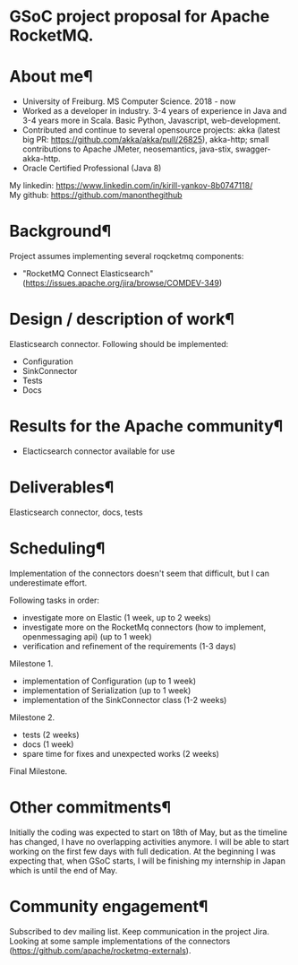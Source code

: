 # GSoC project proposal for Apache RocketMQ.
# About me¶
 - University of Freiburg. MS Computer Science. 2018 - now 
 - Worked as a developer in industry. 3-4 years of experience in Java and 3-4 years more in Scala. Basic Python, Javascript, web-development. 
 - Contributed and continue to several opensource projects: akka (latest big PR: https://github.com/akka/akka/pull/26825), akka-http; small contributions to Apache JMeter, neosemantics, java-stix, swagger-akka-http. 
 - Oracle Certified Professional (Java 8)
 
My linkedin: https://www.linkedin.com/in/kirill-yankov-8b0747118/  
My github: https://github.com/manonthegithub
# Background¶
Project assumes implementing several roqcketmq components:
- "RocketMQ Connect Elasticsearch"(https://issues.apache.org/jira/browse/COMDEV-349)
# Design / description of work¶
Elasticsearch connector. Following should be implemented:
- Configuration
- SinkConnector
- Tests
- Docs
# Results for the Apache community¶
- Elacticsearch connector available for use
# Deliverables¶
Elasticsearch connector, docs, tests
# Scheduling¶
Implementation of the connectors doesn't seem that difficult, but I can underestimate effort.

Following tasks in order:  

- investigate more on Elastic (1 week, up to 2 weeks)
- investigate more on the RocketMq connectors (how to implement, openmessaging api) (up to 1 week)
- verification and refinement of the requirements (1-3 days)

Milestone 1. 

- implementation of Configuration (up to 1 week)
- implementation of Serialization (up to 1 week)
- implementation of the SinkConnector class (1-2 weeks)

Milestone 2.

- tests (2 weeks)
- docs (1 week)
- spare time for fixes and unexpected works (2 weeks)

Final Milestone.

# Other commitments¶
Initially the coding was expected to start on 18th of May, but as the timeline has changed, I have no overlapping activities anymore. I will be able to start working on the first few days with full dedication. At the beginning I was expecting that, when GSoC starts, I will be finishing my internship in Japan which is until the end of May.

# Community engagement¶
Subscribed to dev mailing list. Keep communication in the project Jira. Looking at some sample implementations of the connectors (https://github.com/apache/rocketmq-externals).

<!--In particular with Apache $Project, including project mailing lists, wikis, issue trackers, test systems.
This should show a rough understanding of working with open source communities. You should be engaged with the rest of the community both before coding start (e.g. to develop this proposal) and during the project.
Include any planned user testing, prototypes, code review.-->
